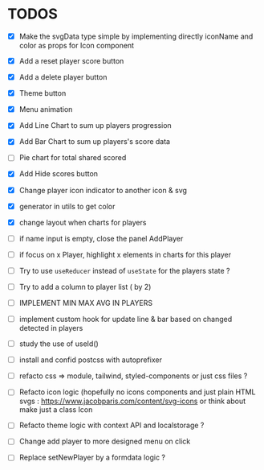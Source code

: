 # TODOS

- [x] Make the svgData type simple by implementing directly iconName and color as props for Icon component
- [x] Add a reset player score button
- [x] Add a delete player button
- [x] Theme button
- [x] Menu animation
- [x] Add Line Chart to sum up players progression
- [x] Add Bar Chart to sum up players's score data
- [ ] Pie chart for total shared scored
- [x] Add Hide scores button
- [x] Change player icon indicator to another icon & svg
- [x] generator in utils to get color
- [x] change layout when charts for players
- [ ] if name input is empty, close the panel AddPlayer
- [ ] if focus on x Player, highlight x elements in charts for this player

- [ ] Try to use `useReducer` instead of `useState` for the players state ?
- [ ] Try to add a column to player list ( by 2)
- [ ] IMPLEMENT MIN MAX AVG IN PLAYERS
- [ ] implement custom hook for update line & bar based on changed detected in players
- [ ] study the use of useId()
- [ ] install and confid postcss with autoprefixer

- [ ] refacto css => module, tailwind, styled-components or just css files ?
- [ ] Refacto icon logic (hopefully no icons components and just plain HTML svgs : <a>https://www.jacobparis.com/content/svg-icons</a> or think about make just a class Icon
- [ ] Refacto theme logic with context API and localstorage ?
- [ ] Change add player to more designed menu on click
- [ ] Replace setNewPlayer by a formdata logic ?

